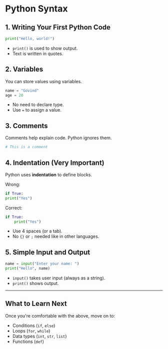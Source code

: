 
# Python Syntax 

## 1. Writing Your First Python Code

```python
print("Hello, world!")
````

* `print()` is used to show output.
* Text is written in quotes.

## 2. Variables

You can store values using variables.

```python
name = "Govind"
age = 20
```

* No need to declare type.
* Use `=` to assign a value.

## 3. Comments

Comments help explain code. Python ignores them.

```python
# This is a comment
```

## 4. Indentation (Very Important)

Python uses **indentation** to define blocks.

Wrong:

```python
if True:
print("Yes")
```

Correct:

```python
if True:
    print("Yes")
```

* Use 4 spaces (or a tab).
* No `{}` or `;` needed like in other languages.

## 5. Simple Input and Output

```python
name = input("Enter your name: ")
print("Hello", name)
```

* `input()` takes user input (always as a string).
* `print()` shows output.

---

## What to Learn Next

Once you're comfortable with the above, move on to:

* Conditions (`if`, `else`)
* Loops (`for`, `while`)
* Data types (`int`, `str`, `list`)
* Functions (`def`)




